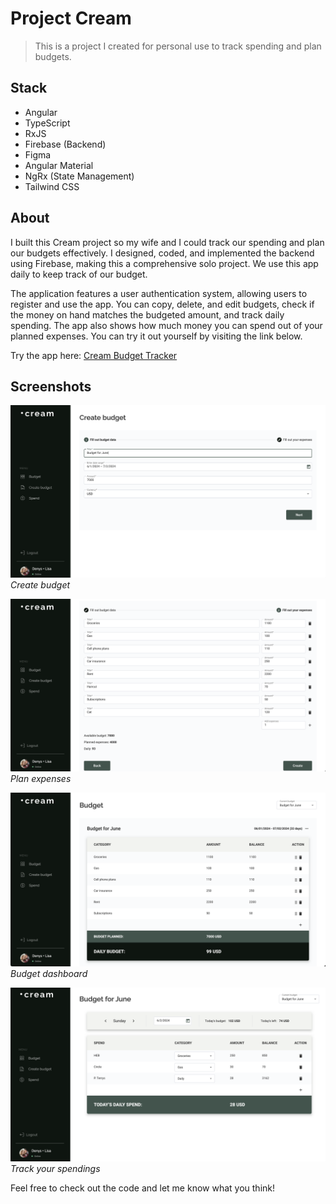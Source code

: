 # Project Cream

> This is a project I created for personal use to track spending and plan budgets.

## Stack

- Angular
- TypeScript
- RxJS
- Firebase (Backend)
- Figma
- Angular Material
- NgRx (State Management)
- Tailwind CSS

## About

I built this Cream project so my wife and I could track our spending and plan our budgets effectively. I designed, coded, and implemented the backend using Firebase, making this a comprehensive solo project. We use this app daily to keep track of our budget.

The application features a user authentication system, allowing users to register and use the app. You can copy, delete, and edit budgets, check if the money on hand matches the budgeted amount, and track daily spending. The app also shows how much money you can spend out of your planned expenses. You can try it out yourself by visiting the link below.

Try the app here: [Cream Budget Tracker](https://cream2-7d217.web.app/)

## Screenshots

![Screenshot 1](src/assets/images/screen1.png)
*Create budget*

![Screenshot 2](src/assets/images/screen2.png)
*Plan expenses*

![Screenshot 3](src/assets/images/screen3.png)
*Budget dashboard*

![Screenshot 4](src/assets/images/screen4.png)
*Track your spendings*



Feel free to check out the code and let me know what you think!
